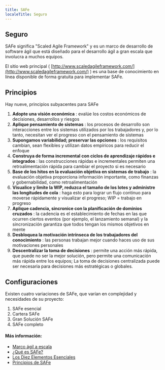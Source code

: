 ```yaml
---
title: SAFe
localeTitle: Seguro
---
```

## Seguro

SAFe significa "Scaled Agile Framework" y es un marco de desarrollo de software ágil que está diseñado para el desarrollo ágil a gran escala que involucra a muchos equipos.

El sitio web principal ( [http://www.scaledagileframework.com/](http://www.scaledagileframework.com/) ) es una base de conocimiento en línea disponible de forma gratuita para implementar SAFe.

## Principios

Hay nueve, principios subyacentes para SAFe

1.  **Adopte una visión económica** : evalúe los costos económicos de decisiones, desarrollos y riesgos
2.  **Aplique pensamiento de sistemas** : los procesos de desarrollo son interacciones entre los sistemas utilizados por los trabajadores y, por lo tanto, necesitan ver el progreso con el pensamiento de sistemas
3.  **Supongamos variabilidad; preservar las opciones** : los requisitos cambian, sean flexibles y utilizan datos empíricos para reducir el enfoque
4.  **Construya de forma incremental con ciclos de aprendizaje rápidos e integrados** : las construcciones rápidas e incrementales permiten una retroalimentación rápida para cambiar el proyecto si es necesario
5.  **Base de los hitos en la evaluación objetiva en sistemas de trabajo** : la evaluación objetiva proporciona información importante, como finanzas y gobernabilidad, como retroalimentación
6.  **Visualice y limite la WIP, reduzca el tamaño de los lotes y administre las longitudes de cola** : haga esto para lograr un flujo continuo para moverse rápidamente y visualizar el progreso; WIP = trabajo en progreso
7.  **Aplique cadencia, sincronice con la planificación de dominios cruzados** : la cadencia es el establecimiento de fechas en las que ocurren ciertos eventos (por ejemplo, el lanzamiento semanal) y la sincronización garantiza que todos tengan los mismos objetivos en mente
8.  **Desbloquea la motivación intrínseca de los trabajadores del conocimiento** : las personas trabajan mejor cuando haces uso de sus motivaciones personales
9.  **Descentralizar la toma de decisiones** : permite una acción más rápida, que puede no ser la mejor solución, pero permite una comunicación más rápida entre los equipos; La toma de decisiones centralizada puede ser necesaria para decisiones más estratégicas o globales.

## Configuraciones

Existen cuatro variaciones de SAFe, que varían en complejidad y necesidades de su proyecto:

1.  SAFe esencial
2.  Cartera SAFe
3.  Gran Solución SAFe
4.  SAFe completo

#### Más información:

*   [Marco ágil a escala](https://en.wikipedia.org/wiki/Scaled_Agile_Framework)
*   [¿Qué es SAFe?](http://www.scaledagileframework.com/what-is-safe/)
*   [Los Diez Elementos Esenciales](http://www.scaledagileframework.com/essential-safe/)
*   [Principios de SAFe](http://www.scaledagileframework.com/safe-lean-agile-principles/)